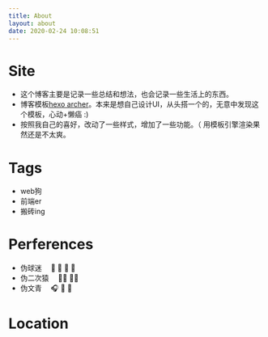 ```yaml
---
title: About
layout: about
date: 2020-02-24 10:08:51
---
```


# Site
* 这个博客主要是记录一些总结和想法，也会记录一些生活上的东西。
* 博客模板[hexo archer](https://github.com/fi3ework/hexo-theme-archer)。本来是想自己设计UI，从头搭一个的，无意中发现这个模板，心动+懒癌 :)
* 按照我自己的喜好，改动了一些样式，增加了一些功能。（ 用模板引擎渲染果然还是不太爽。

# Tags
* web狗
* 前端er
* 搬砖ing

# Perferences
* 伪球迷 &emsp;🎱 🏸 🏓 🏀
* 伪二次猿 &emsp;👧🏻 👧🏼
* 伪文青 &emsp;🎧 🕺 🎨

# Location
